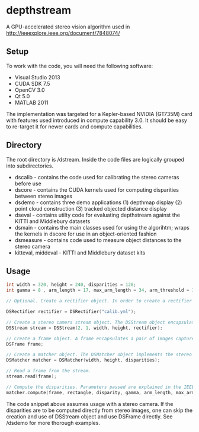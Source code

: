 # depthstream

A GPU-accelerated stereo vision algorithm used in http://ieeexplore.ieee.org/document/7848074/


## Setup
To work with the code, you will need the following software:

* Visual Studio 2013
* CUDA SDK 7.5 
* OpenCV 3.0
* Qt 5.0
* MATLAB 2011 

The implementation was targeted for a Kepler-based NVIDIA (GT735M) card with features used introduced in compute capability 3.0. It should be easy to re-target it for newer cards and compute capabilities. 

## Directory

The root directory is /dstream. Inside the code files are logically grouped into subdirectories.

* dscalib - contains the code used for calibrating the stereo cameras before use
* dscore - contains the CUDA kernels used for computing disparities between stereo images
* dsdemo - contains three demo applications (1) depthmap display (2) point cloud construction (3) tracked objected distance display
* dseval - contains utilty code for evaluating depthstream against the KITTI and Middlebury datasets
* dsmain - contains the main classes used for using the algorihtm; wraps the kernels in dscore for use in an object-oriented fashion
* dsmeasure - contains code used to measure object distances to the stereo camera
* kitteval, middeval - KITTI and Middlebury dataset kits

## Usage

```c++
int width = 320, height = 240, disparities = 128;
int gamma = 8 , arm_length = 17, max_arm_length = 34, arm_threshold = 15, strict_arm_threshold = 6, region_voting_iterations = 4, disparity_tolerance = 1;

// Optional. Create a rectifier object. In order to create a rectifier object, a calibration file has to be created first  the code from dscalib. This is optional since other depthstream objects should be able to process stereo vision frames without a rectifier object.

DSRectifier rectifier = DSRectifier("calib.yml");

// Create a stereo camera stream object. The DSStream object encapsulates the stereo camera attached to the host PC.
DSStream stream = DSStream(2, 1, width, height, rectifier);

// Create a frame object. A frame encapsulates a pair of images captured from a stereo camera.
DSFrame frame;

// Create a matcher object. The DSMatcher object implements the stereo vision algorithm.
DSMatcher matcher = DSMatcher(width, height, disparities);

// Read a frame from the stream.
stream.read(frame);

// Compute the disparities. Parameters passed are explained in the IEEE paper.
matcher.compute(frame, rectangle, disparity, gamma, arm_length, max_arm_length, arm_threshold, strict_arm_threshold, region_voting_iterations, disparity_tolerance);
```
The code snippet above assumes usage with a stereo camera. If the disparities are to be computed directly from stereo images, one can skip the creation and use of DSStream object and use DSFrame directly. See /dsdemo for more thorough examples.
